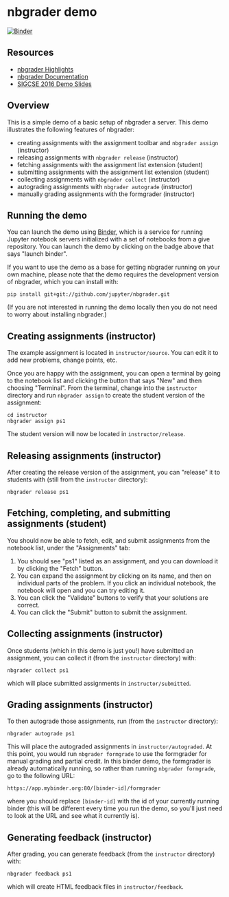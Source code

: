 # nbgrader demo

[![Binder](http://mybinder.org/badge.svg)](http://mybinder.org/repo/terben/nbgrader-demo)

## Resources

* [nbgrader Highlights](http://nbgrader.readthedocs.org/en/latest/user_guide/highlights.html)
* [nbgrader Documentation](http://nbgrader.readthedocs.org/en/latest/)
* [SIGCSE 2016 Demo Slides](http://jhamrick.github.io/sigcse-2016-slides/#/)

## Overview

This is a simple demo of a basic setup of nbgrader a server. This demo illustrates the following features of nbgrader:

* creating assignments with the assignment toolbar and `nbgrader assign` (instructor)
* releasing assignments with `nbgrader release` (instructor)
* fetching assignments with the assignment list extension (student)
* submitting assignments with the assignment list extension (student)
* collecting assignments with `nbgrader collect` (instructor)
* autograding assignments with `nbgrader autograde` (instructor)
* manually grading assignments with the formgrader (instructor)

## Running the demo

You can launch the demo using [Binder](http://mybinder.org/), which is a service for running Jupyter notebook servers initialized with a set of notebooks from a give repository. You can launch the demo by clicking on the badge above that says "launch binder".

If you want to use the demo as a base for getting nbgrader running on your own machine, please note that the demo requires the development version of nbgrader, which you can install with:

```
pip install git+git://github.com/jupyter/nbgrader.git
```

(If you are not interested in running the demo locally then you do not need to worry about installing nbgrader.)

## Creating assignments (instructor)

The example assignment is located in `instructor/source`. You can edit it to add new problems, change points, etc.

Once you are happy with the assignment, you can open a terminal by going to the notebook list and clicking the button that says "New" and then choosing "Terminal". From the terminal, change into the `instructor` directory and run `nbgrader assign` to create the student version of the assignment:

    cd instructor
    nbgrader assign ps1

The student version will now be located in `instructor/release`.

## Releasing assignments (instructor)

After creating the release version of the assignment, you can "release" it to students with (still from the `instructor` directory):

    nbgrader release ps1

## Fetching, completing, and submitting assignments (student)

You should now be able to fetch, edit, and submit assignments from the notebook list, under the "Assignments" tab:

1. You should see "ps1" listed as an assignment, and you can download it by clicking the "Fetch" button.
2. You can expand the assignment by clicking on its name, and then on individual parts of the problem. If you click an individual notebook, the notebook will open and you can try editing it.
2. You can click the "Validate" buttons to verify that your solutions are correct.
3. You can click the "Submit" button to submit the assignment.

## Collecting assignments (instructor)

Once students (which in this demo is just you!) have submitted an assignment, you can collect it (from the `instructor` directory) with:

    nbgrader collect ps1

which will place submitted assignments in `instructor/submitted`.

## Grading assignments (instructor)

To then autograde those assignments, run (from the `instructor` directory):

    nbgrader autograde ps1

This will place the autograded assignments in `instructor/autograded`. At this point, you would run `nbgrader formgrade` to use the formgrader for manual grading and partial credit. In this binder demo, the formgrader is already automatically running, so rather than running `nbgrader formgrade`, go to the following URL:

```
https://app.mybinder.org:80/[binder-id]/formgrader
```

where you should replace `[binder-id]` with the id of your currently running binder (this will be different every time you run the demo, so you'll just need to look at the URL and see what it currently is).

## Generating feedback (instructor)

After grading, you can generate feedback (from the `instructor` directory) with:

    nbgrader feedback ps1

which will create HTML feedback files in `instructor/feedback`.
